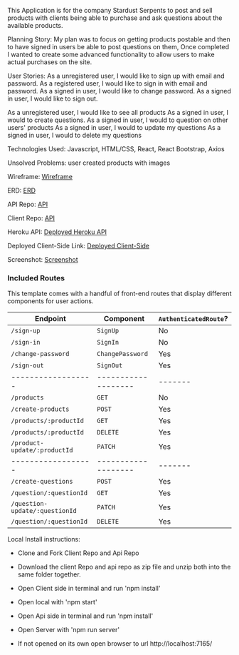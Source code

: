 This Application is for the company Stardust Serpents to post and sell products with clients being able to purchase and ask questions about the available products.

Planning Story: My plan was to focus on getting products postable and then to have signed in users be able to post questions on them,  Once completed I wanted to create some advanced functionality to allow users to make actual purchases on the site.

User Stories:
As a unregistered user, I would like to sign up with email and password.
As a registered user, I would like to sign in with email and password.
As a signed in user, I would like to change password.
As a signed in user, I would like to sign out.

As a unregistered user, I would like to see all products
As a signed in user, I would to create questions.
As a signed in user, I would to question on other users' products
As a signed in user, I would to update my questions
As a signed in user, I would to delete my questions

Technologies Used: Javascript,
HTML/CSS, React, React Bootstrap, Axios


Unsolved Problems: user created products with images

Wireframe: [Wireframe](https://i.imgur.com/bUCFV2h.jpg)

ERD: [ERD](https://i.imgur.com/baqw863.jpg)

API Repo: [API](https://alexkjones.github.io/Stardust-Serpents-API/)

Client Repo: [API](https://github.com/AlexKJones/Stardust-Serpents-Client)

Heroku API: [Deployed Heroku API](https://dashboard.heroku.com/apps/secret-mountain-85824)

Deployed Client-Side Link: [Deployed Client-Side](https://alexkjones.github.io/Stardust-Serpents-Client/#/)

Screenshot: [Screenshot](https://i.imgur.com/4Bk5x9h.png)


### Included Routes

This template comes with a handful of front-end routes that display
different components for user actions.

| Endpoint         | Component | `AuthenticatedRoute`? |
|------------------|-------------------|-------|
| `/sign-up`       | `SignUp`    | No |
| `/sign-in`       | `SignIn`    | No |
| `/change-password` | `ChangePassword`  | Yes |
| `/sign-out`        | `SignOut`   | Yes |
|------------------|-------------------|-------|
| `/products`       | `GET`    | No |
| `/create-products`       | `POST`    | Yes |
| `/products/:productId` | `GET`  | Yes |
| `/products/:productId` | `DELETE`  | Yes |
| `/product-update/:productId`        | `PATCH`   | Yes |
|------------------|-------------------|-------|
| `/create-questions`       | `POST`    | Yes |
| `/question/:questionId`       | `GET`    | Yes |
| `/question-update/:questionId` | `PATCH`  | Yes |
| `/question/:questionId`        | `DELETE`   | Yes |

Local Install instructions:
- Clone and Fork Client Repo and Api Repo

- Download the client Repo and api repo as zip file and unzip both into the same folder together.

- Open Client side in terminal and run 'npm install'

- Open local with 'npm start'

- Open Api side in terminal and run 'npm install'

- Open Server with 'npm run server'

- If not opened on its own open browser to url http://localhost:7165/
